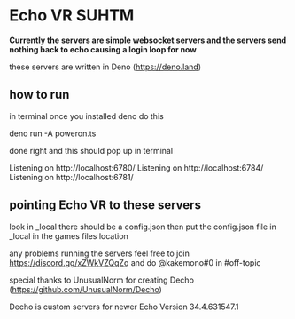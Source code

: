 # Echo VR SUHTM 


**Currently the servers are simple websocket servers and the servers send nothing back to echo causing a login loop for now**

these servers are written in Deno (https://deno.land)

## how to run

in terminal once you installed deno do this 

deno run -A poweron.ts

done right and this should pop up in terminal

Listening on http://localhost:6780/
Listening on http://localhost:6784/
Listening on http://localhost:6781/

## pointing Echo VR to these servers
look in _local there should be a config.json then
put the config.json file in _local in the games files location 

any problems running the servers feel free to join https://discord.gg/xZWkVZQqZq and do @kakemono#0 in #off-topic

special thanks to UnusualNorm for creating Decho (https://github.com/UnusualNorm/Decho)

Decho is custom servers for newer Echo Version  34.4.631547.1